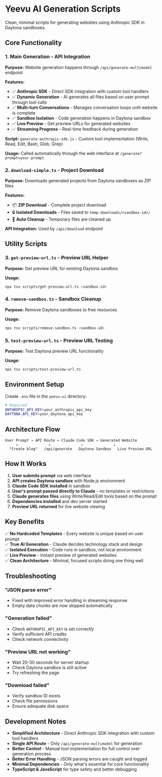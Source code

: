 # Yeevu AI Generation Scripts

Clean, minimal scripts for generating websites using Anthropic SDK in Daytona sandboxes.

## Core Functionality

### 1. Main Generation - API Integration
**Purpose:** Website generation happens through `/api/generate-multimodel` endpoint

**Features:**
- ✅ **Anthropic SDK** - Direct SDK integration with custom tool handlers
- ✅ **Dynamic Generation** - AI generates all files based on user prompt through tool calls
- ✅ **Multi-turn Conversations** - Manages conversation loops until website is complete
- ✅ **Sandbox Isolation** - Code generation happens in Daytona sandbox
- ✅ **Live Preview** - Get preview URLs for generated websites
- ✅ **Streaming Progress** - Real-time feedback during generation

**Script:** `generate-anthropic-sdk.js` - Custom tool implementation (Write, Read, Edit, Bash, Glob, Grep)

**Usage:** Called automatically through the web interface at `/generate?prompt=your-prompt`

### 2. `download-simple.ts` - Project Download
**Purpose:** Downloads generated projects from Daytona sandboxes as ZIP files

**Features:**
- 📦 **ZIP Download** - Complete project download
- 🔒 **Isolated Downloads** - Files saved to `temp-downloads/<sandbox-id>/`
- 🧹 **Auto Cleanup** - Temporary files are cleaned up

**API Integration:** Used by `/api/download` endpoint

## Utility Scripts

### 3. `get-preview-url.ts` - Preview URL Helper
**Purpose:** Get preview URL for existing Daytona sandbox

**Usage:**
```bash
npx tsx scripts/get-preview-url.ts <sandbox-id>
```

### 4. `remove-sandbox.ts` - Sandbox Cleanup  
**Purpose:** Remove Daytona sandboxes to free resources

**Usage:**
```bash
npx tsx scripts/remove-sandbox.ts <sandbox-id>
```

### 5. `test-preview-url.ts` - Preview URL Testing
**Purpose:** Test Daytona preview URL functionality

**Usage:**
```bash
npx tsx scripts/test-preview-url.ts
```

## Environment Setup

Create `.env` file in the `yeevu-ui` directory:

```bash
# Required
ANTHROPIC_API_KEY=your_anthropic_api_key
DAYTONA_API_KEY=your_daytona_api_key
```

## Architecture Flow

```
User Prompt → API Route → Claude Code SDK → Generated Website
     ↓              ↓              ↓              ↓
  "Create blog"   /api/generate   Daytona Sandbox   Live Preview URL
```

## How It Works

1. **User submits prompt** via web interface
2. **API creates Daytona sandbox** with Node.js environment  
3. **Claude Code SDK installed** in sandbox
4. **User's prompt passed directly to Claude** - no templates or restrictions
5. **Claude generates files** using Write/Read/Edit tools based on the prompt
6. **Dependencies installed** and dev server started
7. **Preview URL returned** for live website viewing

## Key Benefits

✅ **No Hardcoded Templates** - Every website is unique based on user prompt  
✅ **True AI Generation** - Claude decides technology stack and design  
✅ **Isolated Execution** - Code runs in sandbox, not local environment  
✅ **Live Preview** - Instant preview of generated websites  
✅ **Clean Architecture** - Minimal, focused scripts doing one thing well

## Troubleshooting

### "JSON parse error"
- Fixed with improved error handling in streaming response
- Empty data chunks are now skipped automatically

### "Generation failed"
- Check `ANTHROPIC_API_KEY` is set correctly
- Verify sufficient API credits
- Check network connectivity

### "Preview URL not working" 
- Wait 20-30 seconds for server startup
- Check Daytona sandbox is still active
- Try refreshing the page

### "Download failed"
- Verify sandbox ID exists
- Check file permissions
- Ensure adequate disk space

## Development Notes

- **Simplified Architecture** - Direct Anthropic SDK integration with custom tool handlers
- **Single API Route** - Only `/api/generate-multimodel` for generation
- **Better Control** - Manual tool implementation for full control over generation process
- **Better Error Handling** - JSON parsing errors are caught and logged
- **Minimal Dependencies** - Only what's essential for core functionality
- **TypeScript & JavaScript** for type safety and better debugging